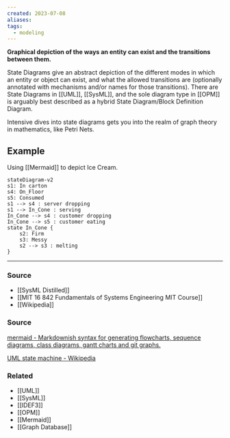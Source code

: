 ```yaml
---
created: 2023-07-08
aliases: 
tags:
  - modeling
---
```

**Graphical depiction of the ways an entity can exist and the transitions between them.**

State Diagrams give an abstract depiction of the different modes in which an entity or object can exist, and what the allowed transitions are (optionally annotated with mechanisms and/or names for those transitions). There are State Diagrams in [[UML]], [[SysML]], and the sole diagram type in [[OPM]] is arguably best described as a hybrid State Diagram/Block Definition Diagram.

Intensive dives into state diagrams gets you into the realm of graph theory in mathematics, like Petri Nets.

## Example

Using [[Mermaid]] to depict Ice Cream.

```mermaid
stateDiagram-v2
s1: In carton
s4: On_Floor
s5: Consumed
s1 --> s4 : server dropping
s1 --> In_Cone : serving
In_Cone --> s4 : customer dropping
In_Cone --> s5 : customer eating
state In_Cone {
	s2: Firm
	s3: Messy
	s2 --> s3 : melting
}

```

****
### Source
- [[SysML Distilled]]
- [[MIT 16 842 Fundamentals of Systems Engineering MIT Course]]
- [[Wikipedia]]

### Source

[mermaid - Markdownish syntax for generating flowcharts, sequence diagrams, class diagrams, gantt charts and git graphs.](https://mermaid-js.github.io/mermaid/#/stateDiagram)

[UML state machine - Wikipedia](https://en.wikipedia.org/wiki/UML_state_machine#Basic_UML_state_diagrams)

### Related
- [[UML]] 
- [[SysML]] 
- [[IDEF3]]
- [[OPM]]
- [[Mermaid]]
- [[Graph Database]]